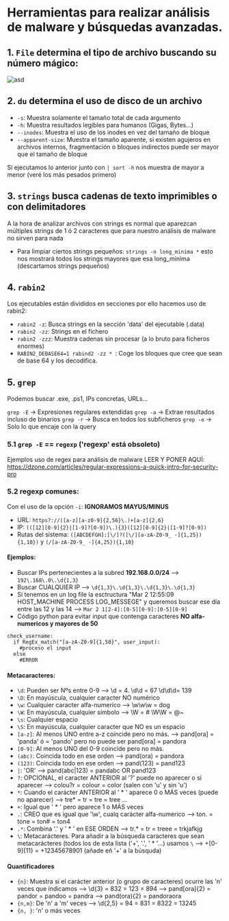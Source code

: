 # Herramientas para realizar análisis de malware y búsquedas avanzadas.

## 1. `File` determina el tipo de archivo buscando su número mágico:

![asd](https://user-images.githubusercontent.com/78214153/109981086-dc094880-7d00-11eb-8090-a92f45fffc58.PNG)

## 2. `du` determina el uso de disco de un archivo 

- `-s`: Muestra solamente el tamaño total de cada argumento
- `-h`: Muestra resultados legibles para humanos (Gigas, Bytes...)
- `--inodes`: Muestra el uso de los inodes en vez del tamaño de bloque
- `--apparent-size`: Muestra el tamaño aparente, si existen agujeros en archivos internos, fragmentación o bloques indirectos puede ser mayor que el tamaño de bloque

Si ejecutamos lo anterior junto con `| sort -h` nos muestra de mayor a menor (veré los más pesados primero)

## 3. `strings` busca cadenas de texto imprimibles o con delimitadores

A la hora de analizar archivos con strings es normal que aparezcan múltiples strings de 1 ó 2 caracteres que para nuestro análisis de malware no sirven para nada
- Para limpiar ciertos strings pequeños: `strings -n long_minima *` esto nos mostrará todos los strings mayores que esa long_minima (descartamos strings pequeños)

## 4. `rabin2`

Los ejecutables están divididos en secciones por ello hacemos uso de rabin2:

- `rabin2 -z`: Busca strings en la sección 'data' del ejecutable (.data)
- `rabin2 -zz`: Strings en el fichero 
- `rabin2 -zzz`: Muestra cadenas sin procesar (a lo bruto para ficheros enormes)
- `RABIN2_DEBASE64=1 rabind2 -zz * `: Coge los bloques que cree que sean de base 64 y los decodifica.

## 5. `grep`

Podemos buscar .exe, .ps1, IPs concretas, URLs...

`grep -E` → Expresiones regulares extendidas 
`grep -a` → Extrae resultados incluso de binarios 
`grep -r` → Busca en todos los subficheros
`grep -o` → Solo lo que encaje con la query

### 5.1  `grep -E` == `regexp` ('regexp' está obsoleto)

Ejemplos uso de regex para análisis de malware LEER Y PONER AQUÍ: https://dzone.com/articles/regular-expressions-a-quick-intro-for-security-pro

### 5.2 regexp comunes:

Con el uso de la opción `-i`: **IGNORAMOS MAYUS/MINUS**

- URL: `https?://([a-z][a-z0-9]{2,56}\.)+[a-z]{2,6}`
- IP: `(([12][0-9]{2}|[1-9]?[0-9])\.){3}([12][0-9]{2}|[1-9]?[0-9])`
- Rutas del sistema: `([ABCDEFGH]:[\/]?([\/][a-zA-Z0-9_ -]{1,25}){1,10})` y `(/[a-zA-Z0-9_ -]{4,25}){1,10}`

#### Ejemplos: 

- Buscar IPs pertenecientes a la subred **192.168.0.0/24** --> `192\.168\.0\.\d{1,3}`
- Buscar CUALQUIER IP --> `\d{1,3}\.\d{1,3}\.\d{1,3}\.\d{1,3}`
- Si tenemos en un log file la esctructura "Mar 2 12:55:09 HOST_MACHINE PROCESS LOG_MESSEGE" y queremos buscar ese día entre las 12 y las 14 --> `Mar 2 1[2-4]:[0-5][0-9]:[0-5][0-9]`
- Código python para evitar input que contenga caracteres **NO alfa-numericos y mayores de 50**
```
check_username:
  if RegEx_match("[a-zA-Z0-9]{1,50}", user_input):
    #proceso el input
  else
    #ERROR
```

#### Metacaracteres:

- `\d`: Pueden ser Nºs entre 0-9 --> \d = 4. \d\d = 67 \d\d\d= 139
- `\D`: En mayúscula, cualquier caracter NO numérico 
- `\w`: Cualquier caracter alfa-numerico --> \w\w\w = dog
- `\W`: En mayúscula, cualquier símbolo --> \W = #  \W\W = @~
- `\s`: Cualquier espacio
- `\S`: En mayúscula, cualquier caracter que NO es un espacio
- `[a-z]`: Al menos UNO entre a-z coincide pero no más. --> pand[ora] = 'panda' ó = 'pando' pero no puede ser pand[ora] = pandora
- `[0-9]`: Al menos UNO del 0-9 coincide pero no más. 
- `(abc)`: Coincida todo en ese orden --> pand(ora) = pandora
- `(123)`: Coincida todo en ese orden --> pand(123) = pand123
- `|`: 'OR' --> pand(abc|123) = pandabc OR pand123
- `?`: OPCIONAL, el caracter ANTERIOR al '?' puede no aparecer o sí aparecer --> colou?r = colour = color (salen con 'u' y sin 'u')
- `*`: Cuando el carácter ANTERIOR al ' * ' aparece 0 o MÁS veces (puede no aparecer) --> tre* = tr = tre = tree ...
- `+`: Igual que ' * ' pero aparece 1 o MÁS veces
- `.`: CREO que es igual que '\w', cualq carácter alfa-numerico --> ton. = tone = ton# = ton4
- `.*`: Combina '.' y ' * ' en ESE ORDEN --> tr.* = tr = treee = trkjafkjg
- `\`: Metacarácteres. Para añadir a la búsqueda caracteres que sean metacarácteres (todos los de esta lista ('+', '.', ' * '...) usamos `\` --> \+[0-9]{11} = +12345678901 (añade eñ '+' a la búsquda)

#### Quantificadores

- `{n}`: Muestra si el carácter anterior (o grupo de caracteres) ocurre las 'n' veces que indicamos --> \d{3} = 832 = 123 = 894 --> pand[ora]{2} = pandor = pandoo = pandra --> pand(ora){2} = pandoraora
- `{n,m}`: De 'n' a 'm' veces --> \d{2,5} = 94 = 831 = 8322 = 13245
- `{n, }`: 'n' o más veces











